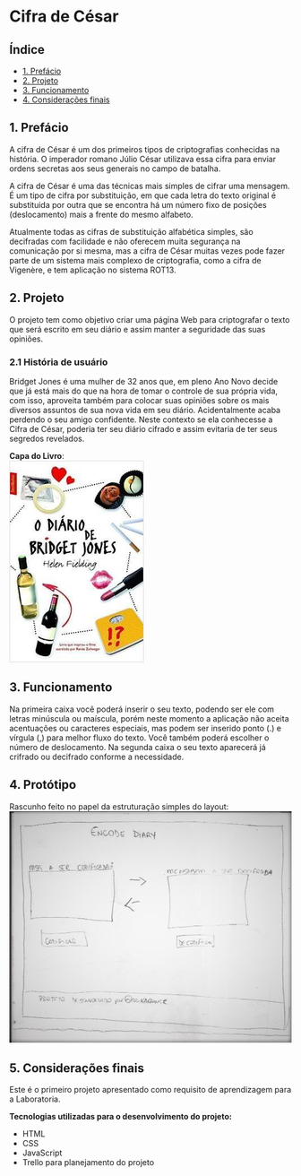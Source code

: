 # Cifra de César

## Índice

- [1. Prefácio](#1-prefácio)
- [2. Projeto](#2-projeto)
- [3. Funcionamento](#4-funcionamento)
- [4. Considerações finais](#7-considerações-finais)

## 1. Prefácio

A cifra de César é um dos primeiros tipos de criptografias conhecidas na história.
O imperador romano Júlio César utilizava essa cifra para enviar
ordens secretas aos seus generais no campo de batalha.

A cifra de César é uma das técnicas mais simples de cifrar uma mensagem. É um
tipo de cifra por substituição, em que cada letra do texto original é
substituida por outra que se encontra há um número fixo de posições
(deslocamento) mais a frente do mesmo alfabeto.

Atualmente todas as cifras de substituição alfabética simples, são decifradas
com facilidade e não oferecem muita segurança na comunicação por si mesma,
mas a cifra de César muitas vezes pode fazer parte de um sistema
mais complexo de criptografia, como a cifra de Vigenère, e tem aplicação no sistema ROT13.

## 2. Projeto

O projeto tem como objetivo criar uma página Web para criptografar o texto que será escrito em seu diário e assim manter a seguridade das suas opiniões.

### 2.1 História de usuário

Bridget Jones é uma mulher de 32 anos que, em pleno Ano Novo decide que já está mais do que na hora de tomar o controle de sua própria vida, com isso, aproveita também para colocar suas opiniões sobre os mais diversos assuntos de sua nova vida em seu diário. Acidentalmente acaba perdendo o seu amigo confidente. 
Neste contexto se ela conhecesse a Cifra de César, poderia ter seu diário cifrado e assim evitaria de ter seus segredos revelados.

**Capa do Livro**:
<br>
![capa-livro](src/img/capa-livro.jpg)

## 3. Funcionamento

Na primeira caixa você poderá inserir o seu texto, podendo ser ele com letras minúscula ou maíscula, porém neste momento a aplicação não aceita acentuações ou caracteres especiais, mas podem ser inserido ponto (.) e vírgula (,) para melhor fluxo do texto.  Você também poderá escolher o número de deslocamento. Na segunda caixa o seu texto aparecerá já crifrado ou decifrado conforme a necessidade.

## 4. Protótipo

Rascunho feito no papel da estruturação simples do layout:
<br>
![prototipo](src/img/prototipo1.jpg)

## 5. Considerações finais
Este é o primeiro projeto apresentado como requisito de aprendizagem para a Laboratoria.

**Tecnologias utilizadas para o desenvolvimento do projeto:**
- HTML 
- CSS 
- JavaScript 
- Trello para planejamento do projeto

